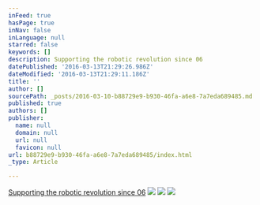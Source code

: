 ```yaml
---
inFeed: true
hasPage: true
inNav: false
inLanguage: null
starred: false
keywords: []
description: Supporting the robotic revolution since 06
datePublished: '2016-03-13T21:29:26.986Z'
dateModified: '2016-03-13T21:29:11.186Z'
title: ''
author: []
sourcePath: _posts/2016-03-10-b88729e9-b930-46fa-a6e8-7a7eda689485.md
published: true
authors: []
publisher:
  name: null
  domain: null
  url: null
  favicon: null
url: b88729e9-b930-46fa-a6e8-7a7eda689485/index.html
_type: Article

---
```

[Supporting the robotic revolution since 06][0]
![](https://the-grid-user-content.s3-us-west-2.amazonaws.com/a7972a63-6f09-4fbc-a187-7674707ff465.jpg)
![](https://the-grid-user-content.s3-us-west-2.amazonaws.com/a59138ea-9f77-4f2c-86fd-16d82702ce5b.jpg)
![](https://the-grid-user-content.s3-us-west-2.amazonaws.com/8cc16ed9-63c3-487e-865c-fdf82385c871.jpg)

[0]: null